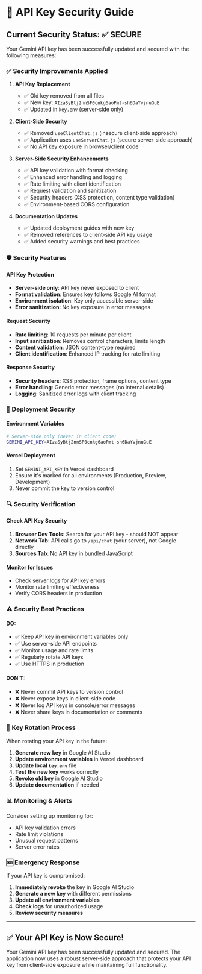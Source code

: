 # 🔐 API Key Security Guide

## Current Security Status: ✅ SECURE

Your Gemini API key has been successfully updated and secured with the following measures:

### ✅ Security Improvements Applied

1. **API Key Replacement**
   - ✅ Old key removed from all files
   - ✅ New key: `AIzaSyBtj2nnSF0cnkg6aoPmt-sh6DaYvjnuGuE`
   - ✅ Updated in `key.env` (server-side only)

2. **Client-Side Security**
   - ✅ Removed `useClientChat.js` (insecure client-side approach)
   - ✅ Application uses `useServerChat.js` (secure server-side approach)
   - ✅ No API key exposure in browser/client code

3. **Server-Side Security Enhancements**
   - ✅ API key validation with format checking
   - ✅ Enhanced error handling and logging
   - ✅ Rate limiting with client identification
   - ✅ Request validation and sanitization
   - ✅ Security headers (XSS protection, content type validation)
   - ✅ Environment-based CORS configuration

4. **Documentation Updates**
   - ✅ Updated deployment guides with new key
   - ✅ Removed references to client-side API key usage
   - ✅ Added security warnings and best practices

### 🛡️ Security Features

#### API Key Protection
- **Server-side only**: API key never exposed to client
- **Format validation**: Ensures key follows Google AI format
- **Environment isolation**: Key only accessible server-side
- **Error sanitization**: No key exposure in error messages

#### Request Security
- **Rate limiting**: 10 requests per minute per client
- **Input sanitization**: Removes control characters, limits length
- **Content validation**: JSON content-type required
- **Client identification**: Enhanced IP tracking for rate limiting

#### Response Security
- **Security headers**: XSS protection, frame options, content type
- **Error handling**: Generic error messages (no internal details)
- **Logging**: Sanitized error logs with client tracking

### 🚀 Deployment Security

#### Environment Variables
```bash
# Server-side only (never in client code)
GEMINI_API_KEY=AIzaSyBtj2nnSF0cnkg6aoPmt-sh6DaYvjnuGuE
```

#### Vercel Deployment
1. Set `GEMINI_API_KEY` in Vercel dashboard
2. Ensure it's marked for all environments (Production, Preview, Development)
3. Never commit the key to version control

### 🔍 Security Verification

#### Check API Key Security
1. **Browser Dev Tools**: Search for your API key - should NOT appear
2. **Network Tab**: API calls go to `/api/chat` (your server), not Google directly
3. **Sources Tab**: No API key in bundled JavaScript

#### Monitor for Issues
- Check server logs for API key errors
- Monitor rate limiting effectiveness
- Verify CORS headers in production

### ⚠️ Security Best Practices

#### DO:
- ✅ Keep API key in environment variables only
- ✅ Use server-side API endpoints
- ✅ Monitor usage and rate limits
- ✅ Regularly rotate API keys
- ✅ Use HTTPS in production

#### DON'T:
- ❌ Never commit API keys to version control
- ❌ Never expose keys in client-side code
- ❌ Never log API keys in console/error messages
- ❌ Never share keys in documentation or comments

### 🔄 Key Rotation Process

When rotating your API key in the future:

1. **Generate new key** in Google AI Studio
2. **Update environment variables** in Vercel dashboard
3. **Update local `key.env`** file
4. **Test the new key** works correctly
5. **Revoke old key** in Google AI Studio
6. **Update documentation** if needed

### 📊 Monitoring & Alerts

Consider setting up monitoring for:
- API key validation errors
- Rate limit violations
- Unusual request patterns
- Server error rates

### 🆘 Emergency Response

If your API key is compromised:
1. **Immediately revoke** the key in Google AI Studio
2. **Generate a new key** with different permissions
3. **Update all environment variables**
4. **Check logs** for unauthorized usage
5. **Review security measures**

---

## ✅ Your API Key is Now Secure!

Your Gemini API key has been successfully updated and secured. The application now uses a robust server-side approach that protects your API key from client-side exposure while maintaining full functionality.
